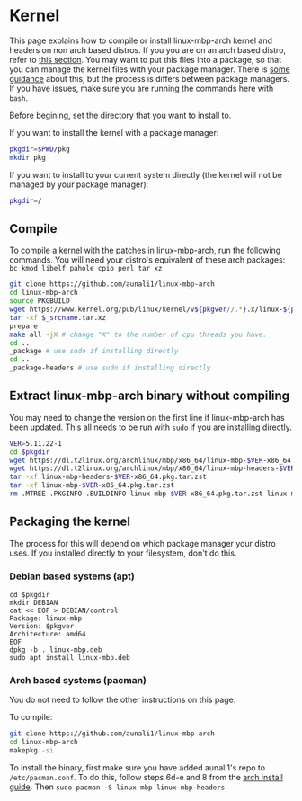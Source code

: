 # Kernel

This page explains how to compile or install linux-mbp-arch kernel and headers on non arch based distros. If you you are on an arch based distro, refer to [this section](#arch-based-systems-pacman). You may want to put this files into a package, so that you can manage the kernel files with your package manager. There is [some guidance](#packaging-the-kernel) about this, but the process is differs between package managers. If you have issues, make sure you are running the commands here with `bash`.

Before begining, set the directory that you want to install to.

If you want to install the kernel with a package manager:

```bash
pkgdir=$PWD/pkg
mkdir pkg
```

If you want to install to your current system directly (the kernel will not be managed by your package manager):

```bash
pkgdir=/
```

## Compile

To compile a kernel with the patches in [linux-mbp-arch](https://github.com/aunali1/linux-mbp-arch), run the following commands. You will need your distro's equivalent of these arch packages: `bc kmod libelf pahole cpio perl tar xz`

```bash
git clone https://github.com/aunali1/linux-mbp-arch
cd linux-mbp-arch
source PKGBUILD
wget https://www.kernel.org/pub/linux/kernel/v${pkgver//.*}.x/linux-${pkgver}.tar.xz
tar -xf $_srcname.tar.xz
prepare
make all -jX # change "X" to the number of cpu threads you have.
cd ..
_package # use sudo if installing directly
cd ..
_package-headers # use sudo if installing directly
```

## Extract linux-mbp-arch binary without compiling

You may need to change the version on the first line if linux-mbp-arch has been updated. This all needs to be run with `sudo` if you are installing directly.

```bash
VER=5.11.22-1
cd $pkgdir
wget https://dl.t2linux.org/archlinux/mbp/x86_64/linux-mbp-$VER-x86_64.pkg.tar.zst
wget https://dl.t2linux.org/archlinux/mbp/x86_64/linux-mbp-headers-$VER-x86_64.pkg.tar.zst
tar -xf linux-mbp-headers-$VER-x86_64.pkg.tar.zst
tar -xf linux-mbp-$VER-x86_64.pkg.tar.zst
rm .MTREE .PKGINFO .BUILDINFO linux-mbp-$VER-x86_64.pkg.tar.zst linux-mbp-headers-$VER-x86_64.pkg.tar.zst
```

## Packaging the kernel

The process for this will depend on which package manager your distro uses. If you installed directly to your filesystem, don't do this.

### Debian based systems (apt)

```
cd $pkgdir
mkdir DEBIAN
cat << EOF > DEBIAN/control
Package: linux-mbp
Version: $pkgver
Architecture: amd64
EOF
dpkg -b . linux-mbp.deb
sudo apt install linux-mbp.deb
```

### Arch based systems (pacman)

You do not need to follow the other instructions on this page.

To compile:

```bash
git clone https://github.com/aunali1/linux-mbp-arch
cd linux-mbp-arch
makepkg -si
```

To install the binary, first make sure you have added aunali1's repo to `/etc/pacman.conf`. To do this, follow steps 6d-e and 8 from the [arch install guide](https://wiki.t2linux.org/distributions/arch/installation/). Then `sudo pacman -S linux-mbp linux-mbp-headers`
